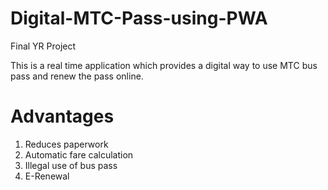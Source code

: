 # Digital-MTC-Pass-using-PWA
Final YR Project

This is a real time application which provides a digital way to use MTC bus pass and renew the pass online.

# Advantages
1. Reduces paperwork
2. Automatic fare calculation
3. Illegal use of bus pass
4. E-Renewal
